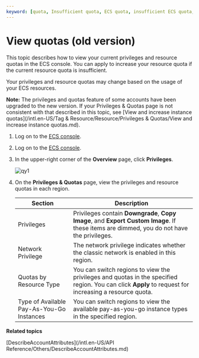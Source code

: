 ```yaml
---
keyword: [quota, Insufficient quota, ECS quota, insufficient ECS quota, quota, ECS quota, limit]
---
```


# View quotas \(old version\)

This topic describes how to view your current privileges and resource quotas in the ECS console. You can apply to increase your resource quota if the current resource quota is insufficient.

Your privileges and resource quotas may change based on the usage of your ECS resources.

**Note:** The privileges and quotas feature of some accounts have been upgraded to the new version. If your Privileges & Quotas page is not consistent with that described in this topic, see [View and increase instance quotas](/intl.en-US/Tag & Resource/Resource/Privileges & Quotas/View and increase instance quotas.md).

1.  Log on to the [ECS console](https://ecs.console.aliyun.com).

2.  Log on to the [ECS console](https://partners-intl.console.aliyun.com/#/ecs).

3.  In the upper-right corner of the **Overview** page, click **Privileges**.

    ![qy1](https://static-aliyun-doc.oss-accelerate.aliyuncs.com/assets/img/en-US/4169033951/p93403.png)

4.  On the **Privileges & Quotas** page, view the privileges and resource quotas in each region.

    |Section|Description|
    |-------|-----------|
    |Privileges|Privileges contain **Downgrade**, **Copy Image**, and **Export Custom Image**. If these items are dimmed, you do not have the privileges.|
    |Network Privilege|The network privilege indicates whether the classic network is enabled in this region.|
    |Quotas by Resource Type|You can switch regions to view the privileges and quotas in the specified region. You can click **Apply** to request for increasing a resource quota.|
    |Type of Available Pay-As-You-Go Instances|You can switch regions to view the available pay-as-you-go instance types in the specified region.|


**Related topics**  


[DescribeAccountAttributes](/intl.en-US/API Reference/Others/DescribeAccountAttributes.md)

